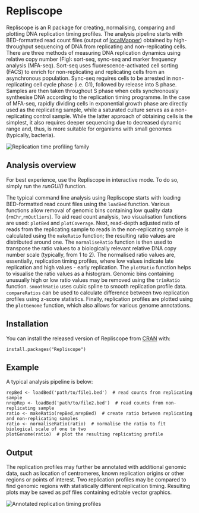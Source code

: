 
<!-- README.md is generated from README.Rmd. Please edit that file -->
Repliscope
==========

Repliscope is an R package for creating, normalising, comparing and plotting DNA replication timing profiles. The analysis pipeline starts with BED-formatted read count files (output of [localMapper](https://github.com/DzmitryGB/localMapper)) obtained by high-throughput sequencing of DNA from replicating and non-replicating cells. There are three methods of measuring DNA replication dynamics using relative copy number (Fig): sort-seq, sync-seq and marker frequency analysis (MFA-seq). Sort-seq uses fluorescence-activated cell sorting (FACS) to enrich for non-replicating and replicating cells from an asynchronous population. Sync-seq requires cells to be arrested in non-replicating cell cycle phase (i.e. G1), followed by release into S phase. Samples are then taken throughout S phase when cells synchronously synthesise DNA according to the replication timing programme. In the case of MFA-seq, rapidly dividing cells in exponential growth phase are directly used as the replicating sample, while a saturated culture serves as a non-replicating control sample. While the latter approach of obtaining cells is the simplest, it also requires deeper sequencing due to decreased dynamic range and, thus, is more suitable for organisms with small genomes (typically, bacteria).

![Replication time profiling family](https://raw.githubusercontent.com/DzmitryGB/Repliscope/master/vignettes/flavours.png)

Analysis overview
-----------------

For best experience, use the Repliscope in interactive mode. To do so, simply run the *runGUI()* function.

The typical command line analysis using Repliscope starts with loading BED-formatted read count files using the `loadBed` function. Various functions allow removal of genomic bins containing low quality data (`rmChr`,`rmOutliers`). To aid read count analysis, two visualisation functions are used: `plotBed` and `plotCoverage`. Next, read-depth adjusted ratio of reads from the replicating sample to reads in the non-replicating sample is calculated using the `makeRatio` function; the resulting ratio values are distributed around one. The `normaliseRatio` function is then used to transpose the ratio values to a biologically relevant relative DNA copy number scale (typically, from 1 to 2). The normalised ratio values are, essentially, replication timing profiles, where low values indicate late replication and high values - early replication. The `plotRatio` function helps to visualise the ratio values as a histogram. Genomic bins containing unusually high or low ratio values may be removed using the `trimRatio` function. `smoothRatio` uses cubic spline to smooth replication profile data. `compareRatios` can be used to calculate difference between two replication profiles using z-score statistics. Finally, replication profiles are plotted using the `plotGenome` function, which also allows for various genome annotations.

Installation
------------

You can install the released version of Repliscope from [CRAN](https://CRAN.R-project.org) with:

    install.packages("Repliscope")

Example
-------

A typical analysis pipeline is below:

    repBed <- loadBed('path/to/file1.bed')  # read counts from replicating sample
    nrepRep <- loadBed('path/to/file2.bed')  # read counts from non-replicating sample
    ratio <- makeRatio(repBed,nrepBed)  # create ratio between replicating and non-replicating samples
    ratio <- normaliseRatio(ratio)  # normalise the ratio to fit biological scale of one to two
    plotGenome(ratio)  # plot the resulting replicating profile

Output
------

The replication profiles may further be annotated with additional genomic data, such as location of centromeres, known replication origins or other regions or points of interest. Two replication profiles may be compared to find genomic regions with statistically different replication timing. Resulting plots may be saved as pdf files containing editable vector graphics.

![Annotated replication timing profiles](https://raw.githubusercontent.com/DzmitryGB/Repliscope/master/vignettes/plotGenome.png)
